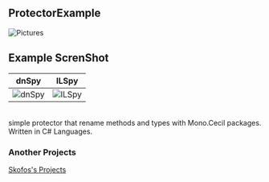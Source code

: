 ## ProtectorExample
![Pictures](https://gyazo.com/ce21e3b55bef03c2ffdf60e599340b5f.png)
<br/>

## Example ScrenShot
 dnSpy | ILSpy |
-------|-------|
![dnSpy](https://i.gyazo.com/f8213e54df08278b50d392b066c5d54f.png) | ![ILSpy](https://i.gyazo.com/ee63c05287a697ee2809a63e183dd6d0.png) |
<br/>
simple protector that rename methods and types with Mono.Cecil packages.
Written in C# Languages.

### Another Projects
[Skofos's Projects](https://sko0o.github.io/projects)
